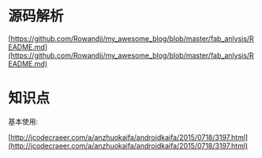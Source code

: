 # 源码解析 #

[https://github.com/Rowandjj/my_awesome_blog/blob/master/fab_anlysis/README.md](https://github.com/Rowandjj/my_awesome_blog/blob/master/fab_anlysis/README.md)

# 知识点 #

基本使用:

[http://jcodecraeer.com/a/anzhuokaifa/androidkaifa/2015/0718/3197.html](http://jcodecraeer.com/a/anzhuokaifa/androidkaifa/2015/0718/3197.html)